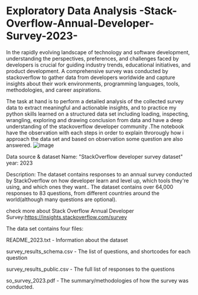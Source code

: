# Exploratory Data Analysis -Stack-Overflow-Annual-Developer-Survey-2023-
In the rapidly evolving landscape of technology and software development, understanding the perspectives, preferences, and challenges faced by developers is crucial for guiding industry trends, educational initiatives, and product development.
A comprehensive survey was conducted by stackoverflow to gather data from developers worldwide and capture insights about their work environments, programming languages, tools, methodologies, and career aspirations.

The task at hand is to perform a detailed analysis of the collected survey data to extract meaningful and actionable insights, and to practice my python skills learned on a structured data set including loading, inspecting, wrangling, exploring and drawing conclusion from data and have a deep understanding of the stackoverflow developer community .The notebook have the observation with each steps in order to explain throrougly how i approach the data set and based on observation some question are also answered.
![image](https://github.com/rotland/EDA-Stack-Overflow-Annual-Developer-Survey-2023-/assets/65259178/3cdc3389-9e7c-4874-ae3e-efaf33a1375e)

Data source & dataset
Name: "StackOverflow developer survey dataset"
year: 2023

Description: The dataset contains responses to an annual survey conducted by StackOverflow on how developer learn and level up, which tools they're using, and which ones they want.. The dataset contains over 64,000 responses to 83 questions, from different countries around the world(although many questions are optional).

check more about Stack Overflow Annual Developer Survey:https://insights.stackoverflow.com/survey

The data set contains four files:

README_2023.txt - Information about the dataset

survey_results_schema.csv - The list of questions, and shortcodes for each question

survey_results_public.csv - The full list of responses to the questions

so_survey_2023.pdf - The summary/methodologies of how the survey was conducted.
